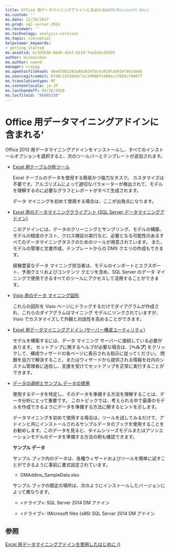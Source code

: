 ```yaml
---
title: Office 用データマイニングアドインに含まれる&#39;Microsoft Docs
ms.custom: ''
ms.date: 12/29/2017
ms.prod: sql-server-2014
ms.reviewer: ''
ms.technology: analysis-services
ms.topic: conceptual
helpviewer_keywords:
- getting started
ms.assetid: 6c3d2b96-6646-42ef-b219-fea2e0cd3459
author: minewiskan
ms.author: owend
manager: craigg
ms.openlocfilehash: 98e87bb2243a8bb024fdcdc819fa5914f462eb66
ms.sourcegitcommit: 6fd8c1914de4c7ac24900fe388ecc7883c740077
ms.translationtype: MT
ms.contentlocale: ja-JP
ms.lasthandoff: 04/26/2020
ms.locfileid: "66065330"
---
```

# <a name="what39s-included-in-the-data-mining-add-ins-for-office"></a>Office 用データマイニングアドインに含まれる&#39;
  Office 2013 用データマイニングアドインをインストールし、すべてのインストールオプションを選択すると、次のツールバーとテンプレートが追加されます。  
  
-   [Excel 用テーブル分析ツール](table-analysis-tools-for-excel.md)  
  
     Excel テーブルのデータを使用する簡易かつ強力なタスク。 カスタマイズは不要です。アルゴリズムによって適切なパラメーターが検出されて、モデルを理解するのに必要なグラフとレポートがすべて生成されます。  
  
     データ マイニングを初めて使用する場合は、ここが出発点になります。  
  
-   [Excel 用のデータマイニングクライアント &#40;SQL Server データマイニングアドイン&#41;](data-mining-client-for-excel-sql-server-data-mining-add-ins.md)  
  
     このアドインには、データのクリーニングとサンプリング、モデルの構築、モデルの精度のテスト、クロス検証の実行など、必要となる可能性のあるすべてのデータマイニングタスクのためのツールが用意されています。 また、モデルの管理と文書作成、テンプレートからの DMX クエリの作成もできます。  
  
     経験豊富なデータ マイニング担当者は、モデルのインポートとエクスポート、予測クエリおよびコンテンツ クエリを含め、SQL Server のデータ マイニングで使用できるすべてのツールにアクセスして活用することができます。  
  
-   [Visio 用のデータ マイニング図形](data-mining-shapes-for-visio.md)  
  
     これらの図形を Visio ページにドラッグするだけでダイアグラムが作成され、これらのダイアグラムはマイニング モデルにリンクされていますが、Visio でカスタマイズして外観と対話性を高めることができます。  
  
-   [Excel 用データマイニングアドイン &#40;サーバー構成ユーティリティ&#41;](server-configuration-utility-data-mining-add-ins-for-excel.md)  
  
     モデルを構築するには、データ マイニング サーバーに接続している必要があります。 セットアップに関するヘルプが必要な場合は、[**ヘルプ**] をクリックして、構成ウィザードの各ページに表示される指示に従ってください。 問題を自力で解決すること、またはウィザードから提供される情報を社内のシステム管理者に送信し、支援を受けてセットアップを正常に実行することができます。  
  
-   [データの選択とサンプル データの使用](choosing-data-for-data-mining.md)  
  
     使用するデータを特定し、そのデータを準備する方法を理解することは、データ分析にとって重要です。 このトピックでは、考えられる中で最善のモデルを作成できるようにデータを準備する方法に関するヒントを示します。  
  
     データマイニングを初めて使用する場合は、ツールを試してみるだけで、アドインと共にインストールされるサンプルデータのブックを使用することをお勧めします。このデータを見ると、タイムシリーズモデルまたはアソシエーションモデルのデータを準備する方法の例も確認できます。  
  
     **サンプル データ**  
  
     サンプル ブック内のデータは、各種ウィザードおよびツールを簡単に試すことができるように事前に書式設定されています。  
  
    -   DMAddins_SampleData.xlsx  
  
     サンプル ブックの既定の場所は、次のようにインストールしたバージョンによって異なります。  
  
    -   \<ドライブ>: SQL Server 2014 DM アドイン  
  
    -   \<ドライブ>: \Microsoft files (x86) SQL Server 2014 DM アドイン  
  
## <a name="see-also"></a>参照  
 [Excel 用データマイニングアドインを使用したはじめに &#40;&#41;](getting-started-with-data-mining-data-mining-add-ins-for-excel.md)  
  
  
